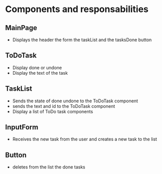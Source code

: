 # Components and responsabilities

## MainPage

- Displays the header the form the taskList and the tasksDone button

## ToDoTask

- Display done or undone
- Display the text of the task

## TaskList

- Sends the state of done undone to the ToDoTask component
- sends the text and id to the ToDoTask component
- Display a list of ToDo task components

## InputForm

- Receives the new task from the user and creates a new task to the list

## Button

- deletes from the list the done tasks
